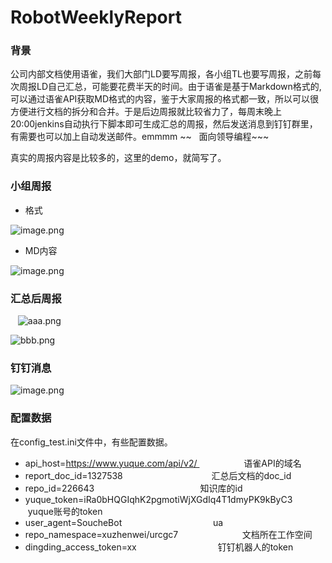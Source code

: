 # RobotWeeklyReport

<a name="56glm"></a>
### 背景
公司内部文档使用语雀，我们大部门LD要写周报，各小组TL也要写周报，之前每次周报LD自己汇总，可能要花费半天的时间。由于语雀是基于Markdown格式的, 可以通过语雀API获取MD格式的内容，鉴于大家周报的格式都一致，所以可以很方便进行文档的拆分和合并。于是后边周报就比较省力了，每周末晚上20:00jenkins自动执行下脚本即可生成汇总的周报，然后发送消息到钉钉群里，有需要也可以加上自动发送邮件。emmmm ~~   面向领导编程~~~

真实的周报内容是比较多的，这里的demo，就简写了。

<a name="TXjzy"></a>
### 小组周报

- 格式

![image.png](https://cdn.nlark.com/yuque/0/2020/png/148878/1583895359347-53b7e3fc-1e58-404e-a13c-637e4a688cdb.png#align=left&display=inline&height=461&name=image.png&originHeight=921&originWidth=866&size=110538&status=done&style=none&width=433)

- MD内容

![image.png](https://cdn.nlark.com/yuque/0/2020/png/148878/1583895413082-10f7af66-4777-4dff-b0c8-b549b735cba2.png#align=left&display=inline&height=412&name=image.png&originHeight=823&originWidth=698&size=181614&status=done&style=none&width=349)

<a name="YHlg0"></a>
### 汇总后周报
   ![aaa.png](https://cdn.nlark.com/yuque/0/2020/png/148878/1583895485049-2477adb6-bf16-42e4-b0cd-f128805ba829.png#align=left&display=inline&height=849&name=aaa.png&originHeight=849&originWidth=1492&size=192962&status=done&style=none&width=1492)

![bbb.png](https://cdn.nlark.com/yuque/0/2020/png/148878/1583895498580-65dc9ab3-ba32-45cb-a2cc-d6707a7b5fc1.png#align=left&display=inline&height=795&name=bbb.png&originHeight=795&originWidth=1546&size=190300&status=done&style=none&width=1546)

<a name="X4bna"></a>
### 钉钉消息
![image.png](https://cdn.nlark.com/yuque/0/2020/png/148878/1583896219852-0a2fa9a7-104d-428c-9a09-ed34b95df358.png#align=left&display=inline&height=1004&name=image.png&originHeight=1004&originWidth=1388&size=713489&status=done&style=none&width=1388)
<a name="dsVcH"></a>
###
<a name="rxFnE"></a>
### 配置数据
在config_test.ini文件中，有些配置数据。

- api_host=https://www.yuque.com/api/v2/                   语雀API的域名
- report_doc_id=1327538                                    汇总后文档的doc_id
- repo_id=226643                                           知识库的id
- yuque_token=iRa0bHQGIqhK2pgmotiWjXGdIq4T1dmyPK9kByC3     yuque账号的token
- user_agent=SoucheBot                                     ua
- repo_namespace=xuzhenwei/urcgc7                          文档所在工作空间
- dingding_access_token=xx                                 钉钉机器人的token
